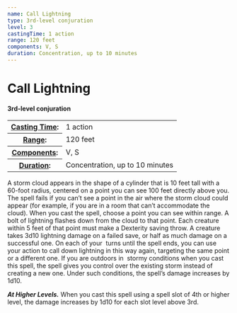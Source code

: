```yaml
---
name: Call Lightning
type: 3rd-level conjuration
level: 3
castingTime: 1 action
range: 120 feet
components: V, S
duration: Concentration, up to 10 minutes
---
```


Call Lightning
==============

#### 3rd-level conjuration

<table cellspacing="0" class="statBlock"><tbody><tr><th><a href="/srd/spellcasting/castingASpell.htm#castingTime">Casting Time</a>:</th><td>1 action</td></tr><tr><th><a href="/srd/spellcasting/castingASpell.htm#range">Range</a>:</th><td>120 feet</td></tr><tr><th><a href="/srd/spellcasting/castingASpell.htm#components">Components</a>:</th><td>V, S</td></tr><tr><th><a href="/srd/spellcasting/castingASpell.htm#duration">Duration</a>:</th><td>Concentration, up to 10 minutes</td></tr></tbody></table>

A storm cloud appears in the shape of a cylinder that is 10 feet tall with a 60-foot radius, centered on a point you can see 100 feet directly above you. The spell fails if you can’t see a point in the air where the storm cloud could appear (for example, if you are in a room that can’t accommodate the cloud). When you cast the spell, choose a point you can see within range. A bolt of lightning flashes down from the cloud to that point. Each creature within 5 feet of that point must make a Dexterity saving throw. A creature takes 3d10 lightning damage on a failed save, or half as much damage on a successful one. On each of your  turns until the spell ends, you can use your action to call down lightning in this way again, targeting the same point or a different one. If you are outdoors in  stormy conditions when you cast this spell, the spell gives you control over the existing storm instead of creating a new one. Under such conditions, the spell’s damage increases by 1d10.

_**At Higher Levels.**_ When you cast this spell using a spell slot of 4th or higher level, the damage increases by 1d10 for each slot level above 3rd.
